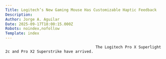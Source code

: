 ```yaml
---
Title: Logitech’s New Gaming Mouse Has Customizable Haptic Feedback
Description: 
Author: Jorge A. Aguilar
Date: 2025-09-17T18:00:15.000Z
Robots: noindex,nofollow
Template: index
---
```


                                            The Logitech Pro X Superlight 2c and Pro X2 Superstrike have arrived.
                                        